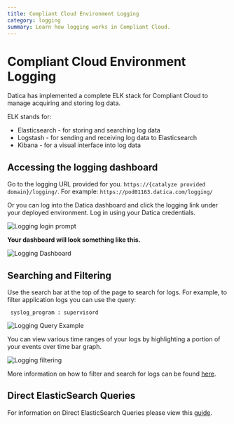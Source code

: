 ```yaml
---
title: Compliant Cloud Environment Logging
category: logging
summary: Learn how logging works in Compliant Cloud.
---
```


# Compliant Cloud Environment Logging

Datica has implemented a complete ELK stack for Compliant Cloud to manage acquiring and storing log data.

ELK stands for:

* Elasticsearch - for storing and searching log data
* Logstash - for sending and receiving log data to Elasticsearch
* Kibana - for a visual interface into log data

## Accessing the logging dashboard

Go to the logging URL provided for you. `https://{catalyze provided domain}/logging/`. For example: `https://pod01163.datica.com/logging/`

Or you can log into the Datica dashboard and click the logging link under your deployed environment. Log in using your Datica credentials.

![Logging login prompt](https://catalyze.box.com/shared/static/21gxyjjf8n3v4bo59vbctv17b0ze0nkn.png)

**Your dashboard will look something like this.**

![Logging Dashboard](https://catalyze.box.com/shared/static/b5cn6i4y9uy02ubj9g67qy5upxxe3y03.png)

## Searching and Filtering
Use the search bar at the top of the page to search for logs.  For example, to filter application logs you can use the query:

```
 syslog_program : supervisord
```

![Logging Query Example](https://catalyze.box.com/shared/static/8obuino907zpdhcivage9awn11zctct1.png)

You can view various time ranges of your logs by highlighting a portion of your events over time bar graph.

![Logging filtering](https://catalyze.box.com/shared/static/hfe832wrjasujv4ktm01cvevs393iy8u.png)

More information on how to filter and search for logs can be found [here](https://www.elastic.co/guide/en/kibana/current/discover.html).

## Direct ElasticSearch Queries

For information on Direct ElasticSearch Queries please view this [guide](/compliant-cloud/articles/guides/elastic-search-querying/).
